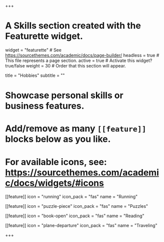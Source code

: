 +++
# A Skills section created with the Featurette widget.
widget = "featurette"  # See https://sourcethemes.com/academic/docs/page-builder/
headless = true  # This file represents a page section.
active = true  # Activate this widget? true/false
weight = 30  # Order that this section will appear.

title = "Hobbies"
subtitle = ""

# Showcase personal skills or business features.
# 
# Add/remove as many `[[feature]]` blocks below as you like.
# 
# For available icons, see: https://sourcethemes.com/academic/docs/widgets/#icons

[[feature]]
  icon = "running"
  icon_pack = "fas"
  name = "Running"
 
  
[[feature]]
  icon = "puzzle-piece"
  icon_pack = "fas"
  name = "Puzzles"
  
[[feature]]
  icon = "book-open"
  icon_pack = "fas"
  name = "Reading"  
  
[[feature]]
  icon = "plane-departure"
  icon_pack = "fas"
  name = "Traveling"
  

+++
